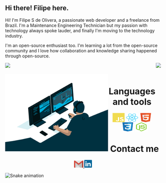 ## Hi there! Filipe here.

<p>
Hi! I'm Filipe S de Olivera, a passionate web developer and a freelance from Brazil. I'm a Maintenance Engineering Technician but my passion with technology always spoke lauder, and finally I'm moving to the technology industry.
  
I'm an open-source enthusiast too. I'm learning a lot from the open-source community and I love how collaboration and knowledge sharing happened through open-source.
</p>

  <img  height="180em" src="https://github-readme-stats.vercel.app/api?username=Filipe-Oliv&show_icons=true&theme=great-gatsby&include_all_commits=true&count_private=true"/>
  <img align="right" height="180em" src="https://github-readme-stats.vercel.app/api/top-langs/?username=Filipe-Oliv&layout=compact&langs_count=16&theme=great-gatsby"/>
</div>
<br>

<div  align="center"> 
  <div style="display: inline_block"><br>
    <img align="left" height="250" alt="coding-time" src="code.gif">
    <h1 align="center">Languages and tools</h1>
    <img align="center" height="30" width="40" alt="js-icon"  src="https://raw.githubusercontent.com/devicons/devicon/master/icons/javascript/javascript-plain.svg">
    <img align="center" height="30" width="40" alt="react-icon" src="https://raw.githubusercontent.com/devicons/devicon/master/icons/react/react-original.svg">
    <img align="center" height="30" width="40" alt="html-icon" src="https://raw.githubusercontent.com/devicons/devicon/master/icons/html5/html5-original.svg">
    <img align="center" height="30" width="40" alt="css-icon" src="https://raw.githubusercontent.com/devicons/devicon/master/icons/css3/css3-original.svg">
    <img align="center" height="30" width="40" alt="nodejs-icon" src="https://raw.githubusercontent.com/devicons/devicon/master/icons/nodejs/nodejs-original.svg">
   </div>
  
  <h1 align="center">Contact me</h1>
    <a href = "mailto: filipe.devel@gmail.com">
      <img width="30" src="gmail.svg">
    </a>
    <a href = "https://www.linkedin.com/in/filipe-santos-de-oliveira-152b06184/">
      <img width="25" src="linkedin.svg">
    </a>    
</div>
  
![Snake animation](https://github.com/LuigiGF/LuigiGF/blob/output/github-contribution-grid-snake.svg)
